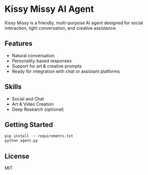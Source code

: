 # Kissy Missy AI Agent

Kissy Missy is a friendly, multi-purpose AI agent designed for social interaction, light conversation, and creative assistance.

## Features
- Natural conversation
- Personality-based responses
- Support for art & creative prompts
- Ready for integration with chat or assistant platforms

## Skills
- Social and Chat
- Art & Video Creation
- Deep Research (optional)

## Getting Started

```bash
pip install -r requirements.txt
python agent.py
```

## License
MIT
